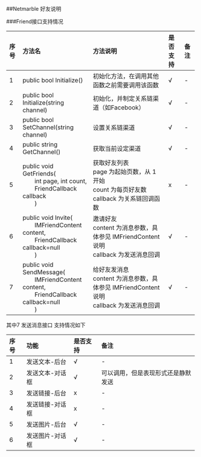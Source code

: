 ##Netmarble 好友说明

###Friend接口支持情况

|序号|方法名|方法说明|是否支持|备注|
|:--|:--|:--|:--|:--|
| 1|public bool Initialize() | 初始化方法，在调用其他函数之前需要调用该函数 |√ | - |
| 2|public bool Initialize(string channel) | 初始化，并制定关系链渠道（如Facebook） |√ | - |
| 3|public bool SetChannel(string channel) | 设置关系链渠道 |√ | - |
| 4|public string GetChannel() | 获取当前设定渠道 |√ | - |
| 5|public void GetFriends(<br> &emsp;&emsp;int page, int count,<br> &emsp;&emsp;FriendCallback callback<br>&emsp;&emsp;) | 获取好友列表<br> page 为起始页数，从 1 开始<br> count 为每页好友数<br> callback 为关系链回调函数 |x | - |
| 6|public void Invite(<br> &emsp;&emsp;IMFriendContent content, <br> &emsp;&emsp;FriendCallback callback=null<br>&emsp;&emsp;) | 邀请好友<br> content 为消息参数，具体参见 IMFriendContent 说明<br> callback 为发送消息回调 |√ | - |
| 7|public void SendMessage(<br> &emsp;&emsp;IMFriendContent content, <br> &emsp;&emsp;FriendCallback callback=null<br>&emsp;&emsp;) | 给好友发消息 <br> content 为消息参数，具体参见 IMFriendContent 说明<br> callback 为发送消息回调 |√ | - |

其中7 发送消息接口 支持情况如下

| 序号 | 功能 | 是否支持 | 备注 |
| :-- | :-- | :-- | :-- |
| 1 | 发送文本-后台 | √ | - |
| 2 | 发送文本-对话框 | √ | 可以调用，但是表现形式还是静默发送 |
| 3 | 发送链接-后台 | x | - |
| 4 | 发送链接-对话框 | x | - |
| 5 | 发送图片-后台 | √ | - |
| 6 | 发送图片-对话框 | √ | - |







